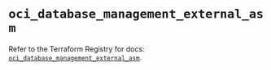 # `oci_database_management_external_asm`

Refer to the Terraform Registry for docs: [`oci_database_management_external_asm`](https://registry.terraform.io/providers/hashicorp/oci/7.19.0/docs/resources/database_management_external_asm).
